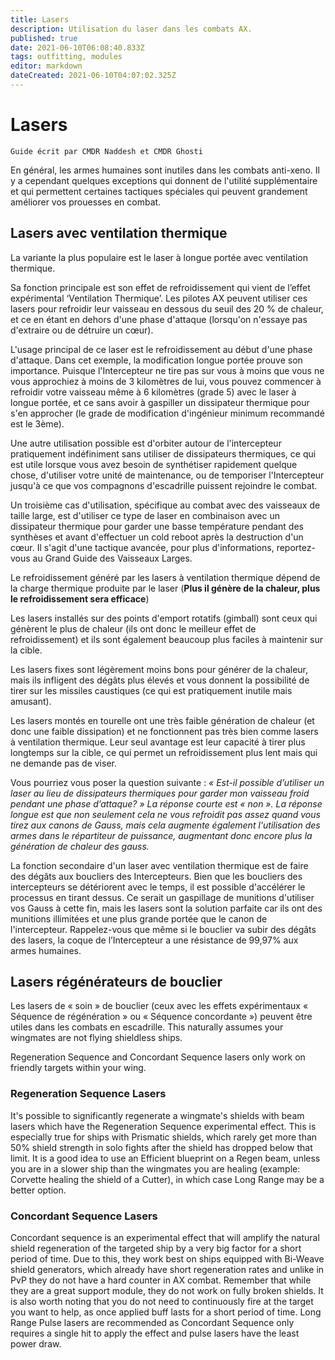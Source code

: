 ```yaml
---
title: Lasers
description: Utilisation du laser dans les combats AX.
published: true
date: 2021-06-10T06:08:40.833Z
tags: outfitting, modules
editor: markdown
dateCreated: 2021-06-10T04:07:02.325Z
---
```


# Lasers
`Guide écrit par CMDR Naddesh et CMDR Ghosti`

En général, les armes humaines sont inutiles dans les combats anti-xeno. Il y a cependant quelques exceptions qui donnent de l'utilité supplémentaire et qui permettent certaines tactiques spéciales qui peuvent grandement améliorer vos prouesses en combat.

## Lasers avec ventilation thermique

La variante la plus populaire est le laser à longue portée avec ventilation thermique.

Sa fonction principale est son effet de refroidissement qui vient de l’effet expérimental ‘Ventilation Thermique’. Les pilotes AX peuvent utiliser ces lasers pour refroidir leur vaisseau en dessous du seuil des 20 % de chaleur, et ce en étant en dehors d'une phase d'attaque (lorsqu'on n'essaye pas d'extraire ou de détruire un cœur).

L'usage principal de ce laser est le refroidissement au début d'une phase d'attaque. Dans cet exemple, la modification longue portée prouve son importance. Puisque l'Intercepteur ne tire pas sur vous à moins que vous ne vous approchiez à moins de 3 kilomètres de lui, vous pouvez commencer à refroidir votre vaisseau même à 6 kilomètres (grade 5) avec le laser à longue portée, et ce sans avoir à gaspiller un dissipateur thermique pour s'en approcher (le grade de modification d'ingénieur minimum recommandé est le 3ème).

Une autre utilisation possible est d'orbiter autour de l'intercepteur pratiquement indéfiniment sans utiliser de dissipateurs thermiques, ce qui est utile lorsque vous avez besoin de synthétiser rapidement quelque chose, d'utiliser votre unité de maintenance, ou de temporiser l'Intercepteur jusqu'à ce que vos compagnons d'escadrille puissent rejoindre le combat.

Un troisième cas d'utilisation, spécifique au combat avec des vaisseaux de taille large, est d'utiliser ce type de laser en combinaison avec un dissipateur thermique pour garder une basse température pendant des synthèses et avant d'effectuer un cold reboot après la destruction d'un cœur. Il s'agit d'une tactique avancée, pour plus d'informations, reportez-vous au Grand Guide des Vaisseaux Larges.

Le refroidissement généré par les lasers à ventilation thermique dépend de la charge thermique produite par le laser (**Plus il génère de la chaleur, plus le refroidissement sera efficace**)

Les lasers installés sur des points d'emport rotatifs (gimball) sont ceux qui génèrent le plus de chaleur (ils ont donc le meilleur effet de refroidissement) et ils sont également beaucoup plus faciles à maintenir sur la cible.

Les lasers fixes sont légèrement moins bons pour générer de la chaleur, mais ils infligent des dégâts plus élevés et vous donnent la possibilité de tirer sur les missiles caustiques (ce qui est pratiquement inutile mais amusant).

Les lasers montés en tourelle ont une très faible génération de chaleur (et donc une faible dissipation) et ne fonctionnent pas très bien comme lasers à ventilation thermique. Leur seul avantage est leur capacité à tirer plus longtemps sur la cible, ce qui permet un refroidissement plus lent mais qui ne demande pas de viser.

Vous pourriez vous poser la question suivante : *« Est-il possible d’utiliser un laser au lieu de dissipateurs thermiques pour garder mon vaisseau froid pendant une phase d’attaque? » La réponse courte est « non ». La réponse longue est que non seulement cela ne vous refroidit pas assez quand vous tirez aux canons de Gauss, mais cela augmente également l'utilisation des armes dans le répartiteur de puissance, augmentant donc encore plus la génération de chaleur des gauss.*

La fonction secondaire d'un laser avec ventilation thermique est de faire des dégâts aux boucliers des Intercepteurs. Bien que les boucliers des intercepteurs se détériorent avec le temps, il est possible d'accélérer le processus en tirant dessus. Ce serait un gaspillage de munitions d'utiliser vos Gauss à cette fin, mais les lasers sont la solution parfaite car ils ont des munitions illimitées et une plus grande portée que le canon de l'intercepteur. Rappelez-vous que même si le bouclier va subir des dégâts des lasers, la coque de l’Intercepteur a une résistance de 99,97% aux armes humaines.

## Lasers régénérateurs de bouclier

Les lasers de « soin » de bouclier (ceux avec les effets expérimentaux « Séquence de régénération » ou « Séquence concordante ») peuvent être utiles dans les combats en escadrille. This naturally assumes your wingmates are not flying shieldless ships.

Regeneration Sequence and Concordant Sequence lasers only work on friendly targets within your wing.

### Regeneration Sequence Lasers
It's possible to significantly regenerate a wingmate's shields with beam lasers which have the Regeneration Sequence experimental effect. This is especially true for ships with Prismatic shields, which rarely get more than 50% shield strength in solo fights after the shield has dropped below that limit. It is a good idea to use an Efficient blueprint on a Regen beam, unless you are in a slower ship than the wingmates you are healing (example: Corvette healing the shield of a Cutter), in which case Long Range may be a better option.

### Concordant Sequence Lasers
Concordant sequence is an experimental effect that will amplify the natural shield regeneration of the targeted ship by a very big factor for a short period of time. Due to this, they work best on ships equipped with Bi-Weave shield generators, which already have short regeneration rates and unlike in PvP they do not have a hard counter in AX combat. Remember that while they are a great support module, they do not work on fully broken shields. It is also worth noting that you do not need to continuously fire at the target you want to help, as once applied buff lasts for a short period of time. Long Range Pulse lasers are recommended as Concordant Sequence only requires a single hit to apply the effect and pulse lasers have the least power draw.